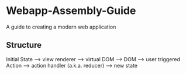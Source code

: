 # Webapp-Assembly-Guide
A guide to creating a modern web application

## Structure

Initial State
-->
view renderer
-->
virtual DOM
-->
DOM
-->
user triggered Action
-->
action handler (a.k.a. reducer)
-->
new state
